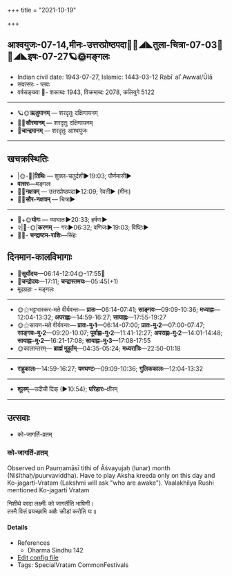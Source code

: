 +++
title = "2021-10-19"

+++
## आश्वयुजः-07-14,मीनः-उत्तरप्रोष्ठपदा🌛🌌◢◣तुला-चित्रा-07-03🌌🌞◢◣इषः-07-27🪐🌞मङ्गलः
- Indian civil date: 1943-07-27, Islamic: 1443-03-12 Rabīʿ alʾ Awwal/Ūlā
- संवत्सरः - प्लवः
- वर्षसङ्ख्या 🌛- शकाब्दः 1943, विक्रमाब्दः 2078, कलियुगे 5122
___________________
- 🪐🌞**ऋतुमानम्** — शरदृतुः दक्षिणायनम्
- 🌌🌞**सौरमानम्** — शरदृतुः दक्षिणायनम्
- 🌛**चान्द्रमानम्** — शरदृतुः आश्वयुजः
___________________


## खचक्रस्थितिः
- |🌞-🌛|**तिथिः** — शुक्ल-चतुर्दशी►19:03; पौर्णमासी►  
- **वासरः**—मङ्गलः  
- 🌌🌛**नक्षत्रम्** — उत्तरप्रोष्ठपदा►12:09; रेवती► (मीनः)  
- 🌌🌞**सौर-नक्षत्रम्** — चित्रा►  
___________________
- 🌛+🌞**योगः** — व्याघातः►20:33; हर्षणः►  
- २|🌛-🌞|**करणम्** — गरः►06:32; वणिजः►19:03; विष्टिः►  
- 🌌🌛- **चन्द्राष्टम-राशिः**—सिंहः  


## दिनमान-कालविभागाः
- 🌅**सूर्योदयः**—06:14-12:04🌞️-17:55🌇  
- 🌛**चन्द्रोदयः**—17:11; **चन्द्रास्तमयः**—05:45(+1)  
- मूढग्रहाः - मङ्गलः
___________________
- 🌞⚝भट्टभास्कर-मते वीर्यवन्तः— **प्रातः**—06:14-07:41; **साङ्गवः**—09:09-10:36; **मध्याह्नः**—12:04-13:32; **अपराह्णः**—14:59-16:27; **सायाह्नः**—17:55-19:27  
- 🌞⚝सायण-मते वीर्यवन्तः— **प्रातः-मु॰1**—06:14-07:00; **प्रातः-मु॰2**—07:00-07:47; **साङ्गवः-मु॰2**—09:20-10:07; **पूर्वाह्णः-मु॰2**—11:41-12:27; **अपराह्णः-मु॰2**—14:01-14:48; **सायाह्नः-मु॰2**—16:21-17:08; **सायाह्नः-मु॰3**—17:08-17:55  
- 🌞कालान्तरम्— **ब्राह्मं मुहूर्तम्**—04:35-05:24; **मध्यरात्रिः**—22:50-01:18  
___________________
- **राहुकालः**—14:59-16:27; **यमघण्टः**—09:09-10:36; **गुलिककालः**—12:04-13:32  
___________________
- **शूलम्**—उदीची दिक् (►10:54); **परिहारः**–क्षीरम्  
___________________

## उत्सवाः
- को-जागर्ति-व्रतम्
### को-जागर्ति-व्रतम्

Observed on Paurṇamāsī tithi of Āśvayujaḥ (lunar) month (Niśīthaḥ/puurvaviddha). Have to play Aksha kreeda only on this day and Ko-jagarti-Vratam (Lakshmi will ask "who are awake"). Vaalakhilya Rushi mentioned Ko-jagarti Vratam

निशीथे वरदा लक्ष्मीः को जागर्तीति भाषिणी।  
तस्मै वित्तं प्रयच्छामि अक्षैः क्रीडां करोति यः॥



#### Details
- References
  - Dharma Sindhu 142
- [Edit config file](https://github.com/jyotisham/adyatithi/tree/master/general/lunar_month/tithi/07/15/kO-jAgarti-vratam.toml)
- Tags: SpecialVratam CommonFestivals


